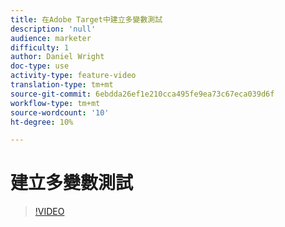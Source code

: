 ```yaml
---
title: 在Adobe Target中建立多變數測試
description: 'null'
audience: marketer
difficulty: 1
author: Daniel Wright
doc-type: use
activity-type: feature-video
translation-type: tm+mt
source-git-commit: 6ebdda26ef1e210cca495fe9ea73c67eca039d6f
workflow-type: tm+mt
source-wordcount: '10'
ht-degree: 10%

---
```



# 建立多變數測試

>[!VIDEO](https://video.tv.adobe.com/v/17395/?quality=12)